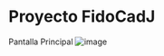 # Proyecto FidoCadJ
Pantalla Principal
![image](https://user-images.githubusercontent.com/87103650/190490532-927235cc-84a5-42b8-a7b5-a16e378beaea.png)
